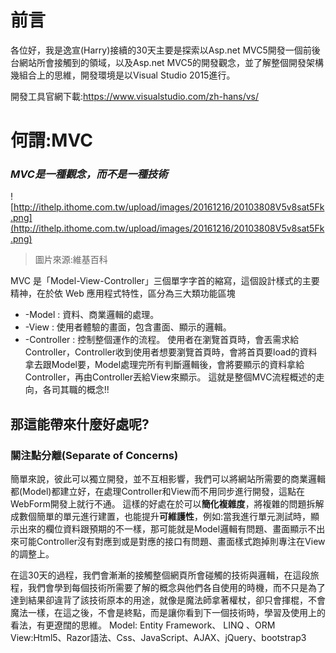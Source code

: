 # 前言
各位好，我是逸宣(Harry)接續的30天主要是探索以Asp.net MVC5開發一個前後台網站所會接觸到的領域，以及Asp.net MVC5的開發觀念，並了解整個開發架構幾組合上的思維，開發環境是以Visual Studio 2015進行。

開發工具官網下載:https://www.visualstudio.com/zh-hans/vs/

# 何謂:MVC 
### *MVC是一種觀念，而不是一種技術*
![http://ithelp.ithome.com.tw/upload/images/20161216/20103808V5v8sat5Fk.png](http://ithelp.ithome.com.tw/upload/images/20161216/20103808V5v8sat5Fk.png)
> 圖片來源:維基百科

MVC 是「Model-View-Controller」三個單字字首的縮寫，這個設計樣式的主要精神，在於依 Web 應用程式特性，區分為三大類功能區塊
* -Model : 資料、商業邏輯的處理。
* -View : 使用者體驗的畫面，包含畫面、顯示的邏輯。
* -Controller : 控制整個運作的流程。
使用者在瀏覽首頁時，會丟需求給Controller，Controller收到使用者想要瀏覽首頁時，會將首頁要load的資料拿去跟Model要，Model處理完所有判斷邏輯後，會將要顯示的資料拿給Controller，再由Controller丟給View來顯示。
這就是整個MVC流程概述的走向，各司其職的概念!!

## 那這能帶來什麼好處呢?

### 關注點分離(Separate of Concerns)
簡單來說，彼此可以獨立開發，並不互相影響，我們可以將網站所需要的商業邏輯都(Model)都建立好，在處理Controller和View而不用同步進行開發，這點在WebForm開發上就行不通。
這樣的好處在於可以**簡化複雜度**，將複雜的問題拆解成數個簡單的單元進行建置，也能提升**可維護性**，例如:當我進行單元測試時，顯示出來的欄位資料跟預期的不一樣，那可能就是Model邏輯有問題、畫面顯示不出來可能Controller沒有對應到或是對應的接口有問題、畫面樣式跑掉則專注在View的調整上。

在這30天的過程，我們會漸漸的接觸整個網頁所會碰觸的技術與邏輯，在這段旅程，我們會學到每個技術所需要了解的概念與他們各自使用的時機，而不只是為了達到結果卻違背了該技術原本的用途，就像是魔法師拿著權杖，卻只會揮棍，不會魔法一樣，在這之後，不會是終點，而是讓你看到下一個技術時，學習及使用上的看法，有更遼闊的思維。
Model: Entity Framework、 LINQ 、ORM
View:Html5、Razor語法、Css、JavaScript、AJAX、jQuery、bootstrap3 
